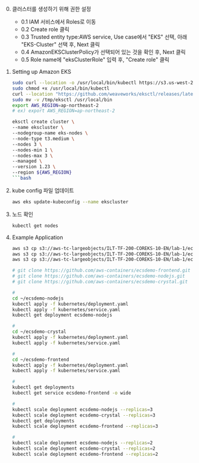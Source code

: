 0. 클러스터를 생성하기 위해 권한 설정

    - 0.1 IAM 서비스에서 Roles로 이동
    - 0.2 Create role 클릭
    - 0.3 Trusted entity type:AWS service, Use case에서 "EKS" 선택, 아래 "EKS-Cluster" 선택 후, Next 클릭
    - 0.4 AmazonEKSClusterPolicy가 선택되어 있는 것을 확인 후, Next 클릭
    - 0.5 Role name에 "eksClusterRole" 입력 후, "Create role" 클릭

1. Setting up Amazon EKS

    ```bash
    sudo curl --location -o /usr/local/bin/kubectl https://s3.us-west-2.amazonaws.com/amazon-eks/1.23.7/2022-06-29/bin/linux/amd64/kubectl
    sudo chmod +x /usr/local/bin/kubectl
    curl --location "https://github.com/weaveworks/eksctl/releases/latest/download/eksctl_$(uname -s)_amd64.tar.gz" | tar xz -C /tmp
    sudo mv -v /tmp/eksctl /usr/local/bin
    export AWS_REGION=ap-northeast-2
    # ex) export AWS_REGION=ap-northeast-2

    eksctl create cluster \
    --name ekscluster \
    --nodegroup-name eks-nodes \
    --node-type t3.medium \
    --nodes 3 \
    --nodes-min 1 \
    --nodes-max 3 \
    --managed \
    --version 1.23 \
    --region ${AWS_REGION}
    ```bash

2. kube config 파일 업데이트

    ```bash
    aws eks update-kubeconfig --name ekscluster
    ```

3. 노드 확인

    ```bash
    kubectl get nodes
    ```

4. Example Application

    ```bash
    aws s3 cp s3://aws-tc-largeobjects/ILT-TF-200-COREKS-10-EN/lab-1/ecsdemo-crystal/ ~/ecsdemo-crystal/ --recursive
    aws s3 cp s3://aws-tc-largeobjects/ILT-TF-200-COREKS-10-EN/lab-1/ecsdemo-frontend/ ~/ecsdemo-frontend/ --recursive
    aws s3 cp s3://aws-tc-largeobjects/ILT-TF-200-COREKS-10-EN/lab-1/ecsdemo-nodejs/ ~/ecsdemo-nodejs/ --recursive

    # git clone https://github.com/aws-containers/ecsdemo-frontend.git
    # git clone https://github.com/aws-containers/ecsdemo-nodejs.git
    # git clone https://github.com/aws-containers/ecsdemo-crystal.git

    #
    cd ~/ecsdemo-nodejs
    kubectl apply -f kubernetes/deployment.yaml
    kubectl apply -f kubernetes/service.yaml
    kubectl get deployment ecsdemo-nodejs

    #
    cd ~/ecsdemo-crystal
    kubectl apply -f kubernetes/deployment.yaml
    kubectl apply -f kubernetes/service.yaml

    #
    cd ~/ecsdemo-frontend
    kubectl apply -f kubernetes/deployment.yaml
    kubectl apply -f kubernetes/service.yaml

    #
    kubectl get deployments
    kubectl get service ecsdemo-frontend -o wide

    #
    kubectl scale deployment ecsdemo-nodejs --replicas=3
    kubectl scale deployment ecsdemo-crystal --replicas=3
    kubectl get deployments
    kubectl scale deployment ecsdemo-frontend --replicas=3

    #
    kubectl scale deployment ecsdemo-nodejs --replicas=2
    kubectl scale deployment ecsdemo-crystal --replicas=2
    kubectl scale deployment ecsdemo-frontend --replicas=2
    ```